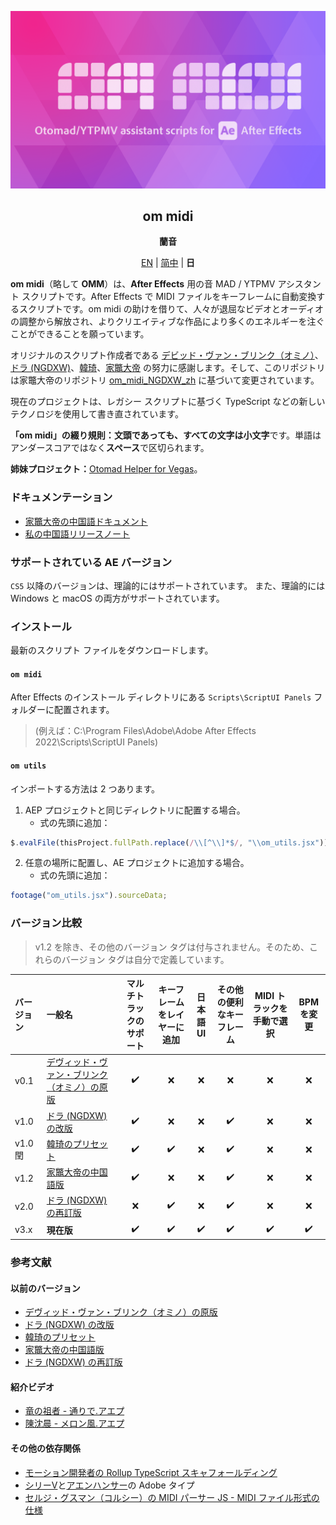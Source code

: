 <div lang="ja">

[![Cover](cover.png)](#om_midi)
<div align="center">
	<h2 id="om_midi">om midi</h2>
	<p><b>蘭音</b></p>

[EN](README.md) | [简中](README_zh-CN.md) | **日**
</div>

**om midi**（略して **OMM**）は、**After Effects** 用の音 MAD / YTPMV アシスタント スクリプトです。After Effects で MIDI ファイルをキーフレームに自動変換するスクリプトです。om midi の助けを借りて、人々が退屈なビデオとオーディオの調整から解放され、よりクリエイティブな作品により多くのエネルギーを注ぐことができることを願っています。

オリジナルのスクリプト作成者である [デビッド・ヴァン・ブリンク（オミノ）](https://omino.com/)、[ドラ (NGDXW)](https://space.bilibili.com/40208180)、[韓琦](https://space.bilibili.com/66940276)、[家鼈大帝](https://github.com/Z4HD) の努力に感謝します。そして、このリポジトリは家鼈大帝のリポジトリ [om_midi_NGDXW_zh](https://github.com/Z4HD/om_midi_NGDXW_zh) に基づいて変更されています。

現在のプロジェクトは、レガシー スクリプトに基づく TypeScript などの新しいテクノロジを使用して書き直されています。

**「om midi」の綴り規則：**文頭であっても、**すべて**の文字は**小文字**です。単語はアンダースコアではなく**スペース**で区切られます。

**姉妹プロジェクト：**[Otomad Helper for Vegas](https://github.com/otomad/OtomadHelper)。

### ドキュメンテーション
* [家鼈大帝の中国語ドキュメント](https://om.z4hd.cf/)
* [私の中国語リリースノート](https://www.bilibili.com/read/cv18532219)

### サポートされている AE バージョン
`CS5` 以降のバージョンは、理論的にはサポートされています。 また、理論的には Windows と macOS の両方がサポートされています。

### インストール
最新のスクリプト ファイルをダウンロードします。

#### `om midi`
After Effects のインストール ディレクトリにある `Scripts\ScriptUI Panels` フォルダーに配置されます。
> (例えば：C:\Program Files\Adobe\Adobe After Effects 2022\Scripts\ScriptUI Panels)
#### `om utils`
インポートする方法は 2 つあります。
1. AEP プロジェクトと同じディレクトリに配置する場合。
	* 式の先頭に追加：
```javascript
$.evalFile(thisProject.fullPath.replace(/\\[^\\]*$/, "\\om_utils.jsx"));
```
2. 任意の場所に配置し、AE プロジェクトに追加する場合。
	* 式の先頭に追加：
```javascript
footage("om_utils.jsx").sourceData;
```

### バージョン比較
> v1.2 を除き、その他のバージョン タグは付与されません。そのため、これらのバージョン タグは自分で定義しています。

バージョン | 一般名 | マルチトラックのサポート | キーフレームをレイヤーに追加 | 日本語 UI | その他の便利なキーフレーム | MIDI トラックを手動で選択 | BPM を変更
:--- | :--- | :---: | :---: | :---: | :---: | :---: | :---:
v0.1 | [デヴィッド・ヴァン・ブリンク（オミノ）の原版](https://omino.com/pixelblog/2011/12/26/ae-hello-again-midi/) | ✔️ | ❌ | ❌ | ❌ | ❌ | ❌ | ❌
v1.0 | [ドラ (NGDXW) の改版](https://www.bilibili.com/read/cv170398) | ✔️ | ❌ | ❌ | ✔️ | ❌ | ❌
v1.0 閏 | [韓琦のプリセット](https://www.bilibili.com/video/av29649969) | ✔️ | ✔️ | ❌ | ✔️ | ❌ | ❌
v1.2 | [家鼈大帝の中国語版](https://github.com/Z4HD/om_midi_NGDXW_zh) | ✔️ | ❌ | ❌ | ✔️ | ❌ | ❌
v2.0 | [ドラ (NGDXW) の再訂版](https://www.bilibili.com/read/cv1217487) | ❌ | ✔️ | ❌ | ✔️ | ❌ | ❌
v3.x | **現在版** | ✔️ | ✔️ | ✔️ | ✔️ | ✔️ | ✔️

### 参考文献
#### 以前のバージョン
* [デヴィッド・ヴァン・ブリンク（オミノ）の原版](https://omino.com/pixelblog/2011/12/26/ae-hello-again-midi/)
* [ドラ (NGDXW) の改版](https://www.bilibili.com/read/cv170398)
* [韓琦のプリセット](https://www.bilibili.com/video/av29649969)
* [家鼈大帝の中国語版](https://github.com/Z4HD/om_midi_NGDXW_zh)
* [ドラ (NGDXW) の再訂版](https://www.bilibili.com/read/cv1217487)
#### 紹介ビデオ
* [竜の祖者 - 通りで.アエプ](https://www.bilibili.com/video/av9228581)
* [陳沈晨 - メロン風.アエプ](https://www.bilibili.com/video/av9778499)
#### その他の依存関係
* [モーション開発者の Rollup TypeScript スキャフォールディング](https://github.com/motiondeveloper/expression-globals-typescript)
* [シリーV](https://github.com/Silly-V/Adobe-TS-ExtendScript)と[アエンハンサー](https://github.com/aenhancers/Types-for-Adobe)の Adobe タイプ
* [セルジ・グスマン（コルシー）の MIDI パーサー JS - MIDI ファイル形式の仕様](https://github.com/colxi/midi-parser-js/wiki/MIDI-File-Format-Specifications)

</div>
